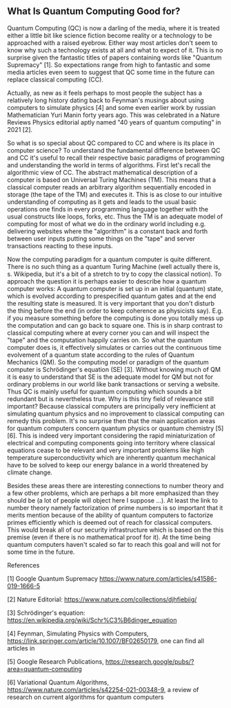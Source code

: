 ## What Is Quantum Computing Good for?

Quantum Computing (QC) is now a darling of the media, where it is treated either a little bit like science fiction become reality or a technology to be approached with a raised eyebrow. Either way most articles don't seem to know why such a technology exists at all and what to expect of it. This is no surprise given the fantastic titles of papers containing words like "Quantum Supremacy" [1]. So expectations range from high to fantastic and some media articles even seem to suggest that QC some time in the future can replace classical computing (CC).

Actually, as new as it feels perhaps to most people the subject has a relatively long history dating back to Feynman's musings about using computers to simulate physics [4] and some even earlier work by russian Mathematician Yuri Manin forty years ago. This was celebrated in a Nature Reviews Physics editorial aptly named "40 years of quantum computing" in 2021 [2].

So what is so special about QC compared to CC and where is its place in computer science? To understand the fundamental difference between QC and CC it's useful to recall their respective basic paradigms of programming and understanding the world in terms of algorithms. First let's recall the algorithmic view of CC. The abstract mathematical description of a computer is based on Universal Turing Machines (TM). This means that a classical computer reads an arbitrary algorithm sequentially encoded in storage (the tape of the TM) and executes it. This is as close to our intuitive understanding of computing as it gets and leads to the usual basic operations one finds in every programming language together with the usual constructs like loops, forks, etc. Thus the TM is an adequate model of computing for most of what we do in the ordinary world including e.g. delivering websites where the "algorithm" is a constant back and forth between user inputs putting some things on the "tape" and server transactions reacting to these inputs. 

Now the computing paradigm for a quantum computer is quite different. There is no such thing as a quantum Turing Machine (well actually there is, s. Wikipedia, but it's a bit of a stretch to try to copy the classical notion). To approach the question it is perhaps easier to describe how a quantum computer works: A quantum computer is set up in an initial (quantum) state, which is evolved according to prespecified quantum gates and at the end the resulting state is measured. It is very important that you don't disturb the thing before the end (in order to keep coherence as physicists say). E.g. if you measure something before the computing is done you totally mess up the computation and can go back to square one. This is in sharp contrast to classical computing where at every corner you can and will inspect the "tape" and the computation happily carries on. So what the quantum computer does is, it effectively simulates or carries out the continuous time evolvement of a quantum state according to the rules of Quantum Mechanics (QM). So the computing model or paradigm of the quantum computer is Schrödinger's equation (SE) [3]. Without knowing much of QM it is easy to understand that SE is the adequate model for QM but not for ordinary problems in our world like bank transactions or serving a website. Thus QC is mainly useful for quantum computing which sounds a bit redundant but is nevertheless true. Why is this tiny field of relevance still important? Because classical computers are principally very inefficient at simulating quantum physics and no improvement to classical computing can remedy this problem. It's no surprise then that the main application areas for quantum computers concern quantum physics or quantum chemistry [5][6]. This is indeed very important considering the rapid miniaturization of electrical and computing components going into territory where classical equations cease to be relevant and very important problems like high temperature superconductivity which are inherently quantum mechanical have to be solved to keep our energy balance in a world threatened by climate change.

Besides these areas there are interesting connections to number theory and a few other problems, which are perhaps a bit more emphasized than they should be (a lot of people will object here I suppose ...). At least the link to number theory namely factorization of prime numbers is so important that it merits mention because of the ability of quantum computers to factorize primes efficiently which is deemed out of reach for classical computers. This would break all of our security infrastructure which is based on the this premise (even if there is no mathematical proof for it). At the time being quantum computers haven't scaled so far to reach this goal and will not for some time in the future.

References

[1] Google Quantum Supremacy <https://www.nature.com/articles/s41586-019-1666-5>

[2] Nature Editorial: <https://www.nature.com/collections/djhfiebiig/>

[3] Schrödinger's equation: <https://en.wikipedia.org/wiki/Schr%C3%B6dinger_equation>

[4] Feynman, Simulating Physics with Computers, <https://link.springer.com/article/10.1007/BF02650179>, one can find all articles in 

[5] Google Research Publications, <https://research.google/pubs/?area=quantum-computing>

[6] Variational Quantum Algorithms, <https://www.nature.com/articles/s42254-021-00348-9>, a review of research on current algorithms for quantum computers